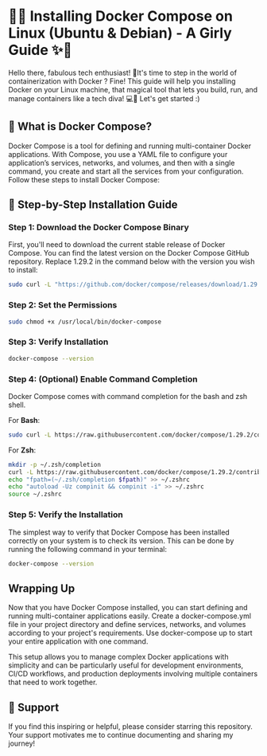# 🌸✨ Installing Docker Compose on Linux (Ubuntu & Debian) - A Girly Guide ✨🌸

Hello there, fabulous tech enthusiast! 🌟It's time to step in the world of containerization with Docker ? Fine! This guide will help you installing Docker on your Linux machine, that magical tool that lets you build, run, and manage containers like a tech diva! 💻🎀 Let's get started :)

## 💖 What is Docker Compose?
Docker Compose is a tool for defining and running multi-container Docker applications. With Compose, you use a YAML file to configure your application’s services, networks, and volumes, and then with a single command, you create and start all the services from your configuration. Follow these steps to install Docker Compose:

## 🎀 Step-by-Step Installation Guide

### Step 1: Download the Docker Compose Binary
First, you'll need to download the current stable release of Docker Compose. You can find the latest version on the Docker Compose GitHub repository. Replace 1.29.2 in the command below with the version you wish to install:

```bash
sudo curl -L "https://github.com/docker/compose/releases/download/1.29.2/docker-compose-$(uname -s)-$(uname -m)" -o /usr/local/bin/docker-compose
```

### Step 2: Set the Permissions

```bash
sudo chmod +x /usr/local/bin/docker-compose
```


### Step 3: Verify Installation

```bash
docker-compose --version
```

### Step 4: (Optional) Enable Command Completion
Docker Compose comes with command completion for the bash and zsh shell.

For **Bash**:
```bash
sudo curl -L https://raw.githubusercontent.com/docker/compose/1.29.2/contrib/completion/bash/docker-compose -o /etc/bash_completion.d/docker-compose
```

For **Zsh**:
```bash
mkdir -p ~/.zsh/completion
curl -L https://raw.githubusercontent.com/docker/compose/1.29.2/contrib/completion/zsh/_docker-compose > ~/.zsh/completion/_docker-compose
echo "fpath=(~/.zsh/completion $fpath)" >> ~/.zshrc
echo "autoload -Uz compinit && compinit -i" >> ~/.zshrc
source ~/.zshrc
```

### Step 5: Verify the Installation
The simplest way to verify that Docker Compose has been installed correctly on your system is to check its version. This can be done by running the following command in your terminal:

```bash
docker-compose --version
```

## Wrapping Up

Now that you have Docker Compose installed, you can start defining and running multi-container applications easily. Create a docker-compose.yml file in your project directory and define services, networks, and volumes according to your project's requirements. Use docker-compose up to start your entire application with one command.

This setup allows you to manage complex Docker applications with simplicity and can be particularly useful for development environments, CI/CD workflows, and production deployments involving multiple containers that need to work together.

## 🌟 Support

If you find this inspiring or helpful, please consider starring this repository. Your support motivates me to continue documenting and sharing my journey!
